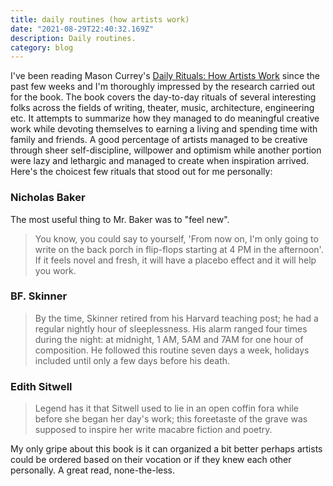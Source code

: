 ```yaml
---
title: daily routines (how artists work)
date: "2021-08-29T22:40:32.169Z"
description: Daily routines.
category: blog
---
```


I've been reading Mason Currey's [Daily Rituals: How Artists Work](https://www.goodreads.com/book/show/15799151-daily-rituals) since the past few weeks and I'm thoroughly impressed by the research carried out for the book. The book covers the day-to-day rituals of several interesting folks across the fields of writing, theater, music, architecture, engineering etc. It attempts to summarize how they managed to do meaningful creative work while devoting themselves to earning a living and spending time with family and friends. A good percentage of artists managed to be creative through sheer self-discipline, willpower and optimism while another portion were lazy and lethargic and managed to create when inspiration arrived. Here's the choicest few rituals that stood out for me personally:


### Nicholas Baker

The most useful thing to Mr. Baker was to "feel new". 

> You know, you could say to yourself, 'From now on, I'm only going to write on the back porch in flip-flops starting at 4 PM in the afternoon'. If it feels novel and fresh, it will have a placebo effect and it will help you work.

### BF. Skinner

> By the time, Skinner retired from his Harvard teaching post; he had a regular nightly hour of sleeplessness. His alarm ranged four times during the night: at midnight, 1 AM, 5AM and 7AM for one hour of composition. He followed this routine seven days a week, holidays included until only a few days before his death.

### Edith Sitwell

> Legend has it that Sitwell used to lie in an open coffin fora  while before she began her day's work; this foreetaste of the grave was supposed to inspire her write macabre fiction and poetry.

My only gripe about this book is it can organized a bit better perhaps artists could be ordered based on their vocation or if they knew each other personally. A great read, none-the-less.


